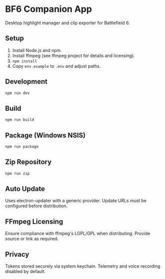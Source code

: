 # BF6 Companion App

Desktop highlight manager and clip exporter for Battlefield 6.

## Setup

1. Install Node.js and npm.
2. Install ffmpeg (see ffmpeg project for details and licensing).
3. `npm install`
4. Copy `env.example` to `.env` and adjust paths.

## Development

```bash
npm run dev
```

## Build

```bash
npm run build
```

## Package (Windows NSIS)

```bash
npm run package
```

## Zip Repository

```bash
npm run zip
```

## Auto Update

Uses electron-updater with a generic provider. Update URLs must be configured before distribution.

## FFmpeg Licensing

Ensure compliance with ffmpeg's LGPL/GPL when distributing. Provide source or link as required.

## Privacy

Tokens stored securely via system keychain. Telemetry and voice recording disabled by default.
